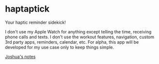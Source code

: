 # haptaptick
Your haptic reminder sidekick!

I don't use my Apple Watch for anything except telling the time, receiving phone calls and texts. I don't use the workout features, navigation, custom 3rd party apps, reminders, calendar, etc. For alpha, this app will be developed for my use case only to keep things simple.

[Joshua's notes](https://docs.google.com/document/d/1G2k9fh_Aa8svFYtYZnnlQ2DWnaAHXILU0VNGhoWfgwA/edit?usp=sharing)

